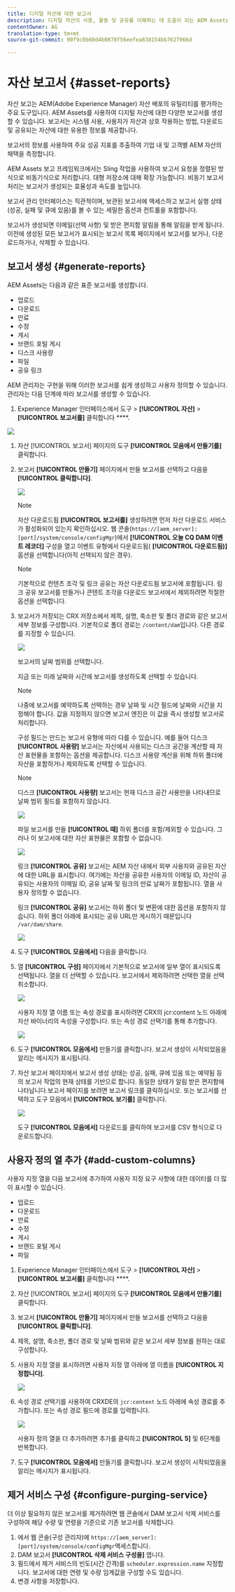```yaml
---
title: 디지털 자산에 대한 보고서
description: 디지털 자산의 사용, 활동 및 공유를 이해하는 데 도움이 되는 AEM Assets의 자산에 대한 보고서를 파악합니다.
contentOwner: AG
translation-type: tm+mt
source-git-commit: 90f9c0b60d4b0878f56eefea838154bb7627066d

---
```



# 자산 보고서 {#asset-reports}

자산 보고는 AEM(Adobe Experience Manager) 자산 배포의 유틸리티를 평가하는 주요 도구입니다. AEM Assets를 사용하여 디지털 자산에 대한 다양한 보고서를 생성할 수 있습니다. 보고서는 시스템 사용, 사용자가 자산과 상호 작용하는 방법, 다운로드 및 공유되는 자산에 대한 유용한 정보를 제공합니다.

보고서의 정보를 사용하여 주요 성공 지표를 추출하여 기업 내 및 고객별 AEM 자산의 채택을 측정합니다.

AEM Assets 보고 프레임워크에서는 Sling 작업을 사용하여 보고서 요청을 정렬된 방식으로 비동기식으로 처리합니다. 대형 저장소에 대해 확장 가능합니다. 비동기 보고서 처리는 보고서가 생성되는 효율성과 속도를 높입니다.

보고서 관리 인터페이스는 직관적이며, 보관된 보고서에 액세스하고 보고서 실행 상태(성공, 실패 및 큐에 있음)를 볼 수 있는 세밀한 옵션과 컨트롤을 포함합니다.

보고서가 생성되면 이메일(선택 사항) 및 받은 편지함 알림을 통해 알림을 받게 됩니다. 이전에 생성된 모든 보고서가 표시되는 보고서 목록 페이지에서 보고서를 보거나, 다운로드하거나, 삭제할 수 있습니다.

## 보고서 생성 {#generate-reports}

AEM Assets는 다음과 같은 표준 보고서를 생성합니다.

* 업로드
* 다운로드
* 만료
* 수정
* 게시
* 브랜드 포털 게시
* 디스크 사용량
* 파일
* 공유 링크

AEM 관리자는 구현을 위해 이러한 보고서를 쉽게 생성하고 사용자 정의할 수 있습니다. 관리자는 다음 단계에 따라 보고서를 생성할 수 있습니다.

1. Experience Manager 인터페이스에서 도구 > **[!UICONTROL 자산]** > **[!UICONTROL 보고서를]** 클릭합니다 ****.

![](assets/AssetsReportNavigation.png)

1. 자산 [!UICONTROL 보고서] 페이지의 도구 **[!UICONTROL 모음에서 만들기를]** 클릭합니다.
1. 보고서 **[!UICONTROL 만들기]** 페이지에서 만들 보고서를 선택하고 다음을 **[!UICONTROL 클릭합니다]**.

   ![](assets/choose_report.png)

   >[!NOTE]
   >
   >자산 다운로드됨 **[!UICONTROL 보고서를]** 생성하려면 먼저 자산 다운로드 서비스가 활성화되어 있는지 확인하십시오. 웹 콘솔(`https://[aem_server]:[port]/system/console/configMgr`)에서 **[!UICONTROL 오늘 CQ DAM 이벤트 레코더]** 구성을 열고 이벤트 유형에서 다운로드됨( **[!UICONTROL 다운로드됨)]** 옵션을 선택합니다(아직 선택되지 않은 경우).

   >[!NOTE]
   >
   >기본적으로 컨텐츠 조각 및 링크 공유는 자산 다운로드됨 보고서에 포함됩니다. 링크 공유 보고서를 만들거나 콘텐트 조각을 다운로드 보고서에서 제외하려면 적절한 옵션을 선택합니다.

1. 보고서가 저장되는 CRX 저장소에서 제목, 설명, 축소판 및 폴더 경로와 같은 보고서 세부 정보를 구성합니다. 기본적으로 폴더 경로는 `/content/dam`입니다. 다른 경로를 지정할 수 있습니다.

   ![](assets/report_configuration.png)

   보고서의 날짜 범위를 선택합니다.

   지금 또는 미래 날짜와 시간에 보고서를 생성하도록 선택할 수 있습니다.

   >[!NOTE]
   >
   >나중에 보고서를 예약하도록 선택하는 경우 날짜 및 시간 필드에 날짜와 시간을 지정해야 합니다. 값을 지정하지 않으면 보고서 엔진은 이 값을 즉시 생성할 보고서로 처리합니다.

   구성 필드는 만드는 보고서 유형에 따라 다를 수 있습니다. 예를 들어 디스크 **[!UICONTROL 사용량]** 보고서는 자산에서 사용되는 디스크 공간을 계산할 때 자산 표현물을 포함하는 옵션을 제공합니다. 디스크 사용량 계산을 위해 하위 폴더에 자산을 포함하거나 제외하도록 선택할 수 있습니다.

   >[!NOTE]
   >
   >디스크 **[!UICONTROL 사용량]** 보고서는 현재 디스크 공간 사용만을 나타내므로 날짜 범위 필드를 포함하지 않습니다.

   ![](assets/disk_usage_configuration.png)

   파일 보고서를 만들 **[!UICONTROL 때]** 하위 폴더를 포함/제외할 수 있습니다. 그러나 이 보고서에 대한 자산 표현물은 포함할 수 없습니다.

   ![](assets/files_report.png)

   링크 **[!UICONTROL 공유]** 보고서는 AEM 자산 내에서 외부 사용자와 공유된 자산에 대한 URL을 표시합니다. 여기에는 자산을 공유한 사용자의 이메일 ID, 자산이 공유되는 사용자의 이메일 ID, 공유 날짜 및 링크의 만료 날짜가 포함됩니다. 열을 사용자 정의할 수 없습니다.

   링크 **[!UICONTROL 공유]** 보고서는 하위 폴더 및 변환에 대한 옵션을 포함하지 않습니다. 하위 폴더 아래에 표시되는 공유 URL만 게시하기 때문입니다 `/var/dam/share`.

   ![](assets/link_share.png)

1. 도구 **[!UICONTROL 모음에서]** 다음을 클릭합니다.

1. 열 **[!UICONTROL 구성]** 페이지에서 기본적으로 보고서에 일부 열이 표시되도록 선택됩니다. 열을 더 선택할 수 있습니다. 보고서에서 제외하려면 선택한 열을 선택 취소합니다.

   ![](assets/configure_columns.png)

   사용자 지정 열 이름 또는 속성 경로를 표시하려면 CRX의 jcr:content 노드 아래에 자산 바이너리의 속성을 구성합니다. 또는 속성 경로 선택기를 통해 추가합니다.

   ![](assets/custom_columns.png)

1. 도구 **[!UICONTROL 모음에서]** 만들기를 클릭합니다. 보고서 생성이 시작되었음을 알리는 메시지가 표시됩니다.
1. 자산 보고서 페이지에서 보고서 생성 상태는 성공, 실패, 큐에 있음 또는 예약됨 등의 보고서 작업의 현재 상태를 기반으로 합니다. 동일한 상태가 알림 받은 편지함에 나타납니다.보고서 페이지를 보려면 보고서 링크를 클릭하십시오. 또는 보고서를 선택하고 도구 모음에서 **[!UICONTROL 보기를]** 클릭합니다.

   ![](assets/report_page.png)

   도구 **[!UICONTROL 모음에서]** 다운로드를 클릭하여 보고서를 CSV 형식으로 다운로드합니다.

## 사용자 정의 열 추가 {#add-custom-columns}

사용자 지정 열을 다음 보고서에 추가하여 사용자 지정 요구 사항에 대한 데이터를 더 많이 표시할 수 있습니다.

* 업로드
* 다운로드
* 만료
* 수정
* 게시
* 브랜드 포털 게시
* 파일

1. Experience Manager 인터페이스에서 도구 > **[!UICONTROL 자산]** > **[!UICONTROL 보고서를]** 클릭합니다 ****.
1. 자산 [!UICONTROL 보고서] 페이지의 도구 **[!UICONTROL 모음에서 만들기를]** 클릭합니다.

1. 보고서 **[!UICONTROL 만들기]** 페이지에서 만들 보고서를 선택하고 다음을 **[!UICONTROL 클릭합니다]**.
1. 제목, 설명, 축소판, 폴더 경로 및 날짜 범위와 같은 보고서 세부 정보를 원하는 대로 구성합니다.

1. 사용자 지정 열을 표시하려면 사용자 지정 열 아래에 열 이름을 **[!UICONTROL 지정합니다]**.

   ![](assets/custom_columns-1.png)

1. 속성 경로 선택기를 사용하여 CRXDE의 `jcr:content` 노드 아래에 속성 경로를 추가합니다. 또는 속성 경로 필드에 경로를 입력합니다.

   ![](assets/property_picker.png)

   사용자 정의 열을 더 추가하려면 추가를 클릭하고 **[!UICONTROL 5]** 및 6단계를 반복합니다.

1. 도구 **[!UICONTROL 모음에서]** 만들기를 클릭합니다. 보고서 생성이 시작되었음을 알리는 메시지가 표시됩니다.

## 제거 서비스 구성 {#configure-purging-service}

더 이상 필요하지 않은 보고서를 제거하려면 웹 콘솔에서 DAM 보고서 삭제 서비스를 구성하여 해당 수량 및 연령을 기준으로 기존 보고서를 삭제합니다.

1. 에서 웹 콘솔(구성 관리자)에 `https://[aem_server]:[port]/system/console/configMgr`액세스합니다.
1. DAM 보고서 **[!UICONTROL 삭제 서비스 구성을]** 엽니다.
1. 필드에서 제거 서비스의 빈도(시간 간격)를 `scheduler.expression.name` 지정합니다. 보고서에 대한 연령 및 수량 임계값을 구성할 수도 있습니다.
1. 변경 사항을 저장합니다.

